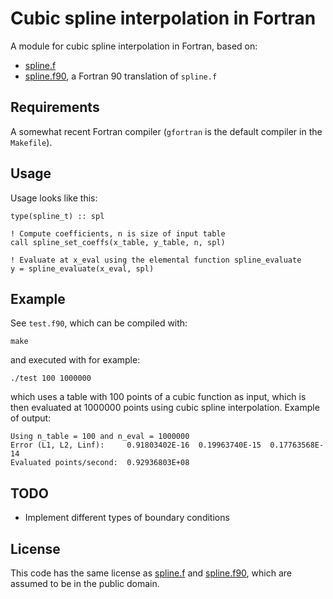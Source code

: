 # Cubic spline interpolation in Fortran

A module for cubic spline interpolation in Fortran, based on:

* [spline.f](https://www.netlib.org/fmm/spline.f)
* [spline.f90](https://ww2.odu.edu/~agodunov/computing/programs/book2/Ch01/spline.f90),
  a Fortran 90 translation of `spline.f`

## Requirements

A somewhat recent Fortran compiler (`gfortran` is the default compiler in the `Makefile`).

## Usage

Usage looks like this:

    type(spline_t) :: spl

    ! Compute coefficients, n is size of input table
    call spline_set_coeffs(x_table, y_table, n, spl)

    ! Evaluate at x_eval using the elemental function spline_evaluate
    y = spline_evaluate(x_eval, spl)

## Example

See `test.f90`, which can be compiled with:

    make

and executed with for example:

    ./test 100 1000000

which uses a table with 100 points of a cubic function as input, which is then evaluated at 1000000 points using cubic spline interpolation. Example of output:

    Using n_table = 100 and n_eval = 1000000
    Error (L1, L2, Linf):     0.91803402E-16  0.19963740E-15  0.17763568E-14
    Evaluated points/second:  0.92936803E+08

## TODO

* Implement different types of boundary conditions

## License

This code has the same license as
[spline.f](https://www.netlib.org/fmm/spline.f) and
[spline.f90](https://ww2.odu.edu/~agodunov/computing/programs/book2/Ch01/spline.f90),
which are assumed to be in the public domain.
